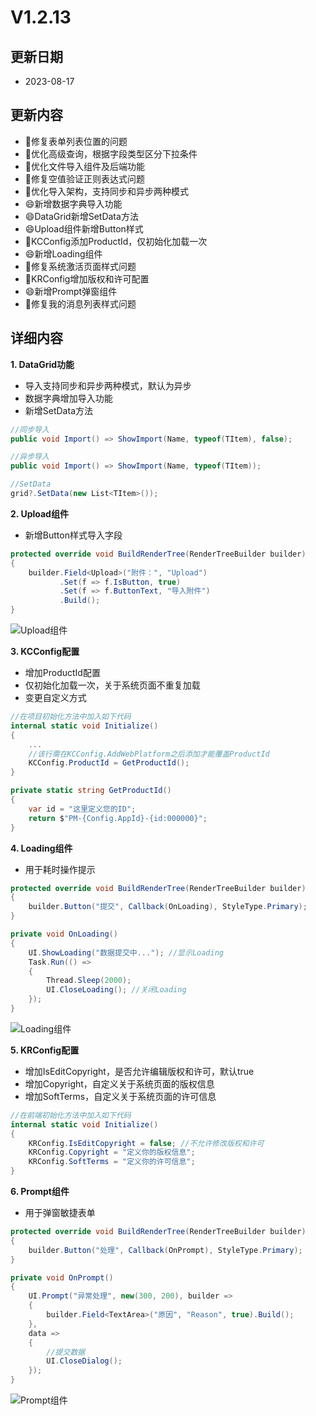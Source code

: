 # V1.2.13

## 更新日期

- 2023-08-17

## 更新内容

- 🐛修复表单列表位置的问题
- 🔨优化高级查询，根据字段类型区分下拉条件
- 🔨优化文件导入组件及后端功能
- 🐛修复空值验证正则表达式问题
- 🔨优化导入架构，支持同步和异步两种模式
- 😄新增数据字典导入功能
- 😄DataGrid新增SetData方法
- 😄Upload组件新增Button样式
- 🔨KCConfig添加ProductId，仅初始化加载一次
- 😄新增Loading组件
- 🐛修复系统激活页面样式问题
- 🔨KRConfig增加版权和许可配置
- 😄新增Prompt弹窗组件
- 🐛修复我的消息列表样式问题

## 详细内容

**1. DataGrid功能**

- 导入支持同步和异步两种模式，默认为异步
- 数据字典增加导入功能
- 新增SetData方法

```csharp
//同步导入
public void Import() => ShowImport(Name, typeof(TItem), false);

//异步导入
public void Import() => ShowImport(Name, typeof(TItem));

//SetData
grid?.SetData(new List<TItem>());
```

**2. Upload组件**

- 新增Button样式导入字段

```csharp
protected override void BuildRenderTree(RenderTreeBuilder builder)
{
    builder.Field<Upload>("附件：", "Upload")
           .Set(f => f.IsButton, true)
           .Set(f => f.ButtonText, "导入附件")
           .Build();
}
```

![Upload组件](https://foruda.gitee.com/images/1692190214817244644/7e7e0fa6_14334.png "屏幕截图")

**3. KCConfig配置**

- 增加ProductId配置
- 仅初始化加载一次，关于系统页面不重复加载
- 变更自定义方式

```csharp
//在项目初始化方法中加入如下代码
internal static void Initialize()
{
    ...
    //该行需在KCConfig.AddWebPlatform之后添加才能覆盖ProductId
    KCConfig.ProductId = GetProductId();
}

private static string GetProductId()
{
    var id = "这里定义您的ID";
    return $"PM-{Config.AppId}-{id:000000}";
}
```

**4. Loading组件**

- 用于耗时操作提示

```csharp
protected override void BuildRenderTree(RenderTreeBuilder builder)
{
    builder.Button("提交", Callback(OnLoading), StyleType.Primary);
}

private void OnLoading()
{
    UI.ShowLoading("数据提交中..."); //显示Loading
    Task.Run(() =>
    {
        Thread.Sleep(2000);
        UI.CloseLoading(); //关闭Loading
    });
}
```

![Loading组件](https://foruda.gitee.com/images/1692190492568603801/c9f4a441_14334.png "屏幕截图")

**5. KRConfig配置**

- 增加IsEditCopyright，是否允许编辑版权和许可，默认true
- 增加Copyright，自定义关于系统页面的版权信息
- 增加SoftTerms，自定义关于系统页面的许可信息

```csharp
//在前端初始化方法中加入如下代码
internal static void Initialize()
{
    KRConfig.IsEditCopyright = false; //不允许修改版权和许可
    KRConfig.Copyright = "定义你的版权信息";
    KRConfig.SoftTerms = "定义你的许可信息";
}
```

**6. Prompt组件**

- 用于弹窗敏捷表单

```csharp
protected override void BuildRenderTree(RenderTreeBuilder builder)
{
    builder.Button("处理", Callback(OnPrompt), StyleType.Primary);
}

private void OnPrompt()
{
    UI.Prompt("异常处理", new(300, 200), builder =>
    {
        builder.Field<TextArea>("原因", "Reason", true).Build();
    },
    data =>
    {
        //提交数据
        UI.CloseDialog();
    });
}
```

![Prompt组件](https://foruda.gitee.com/images/1692255867523895720/1ad0209a_14334.png "屏幕截图")
